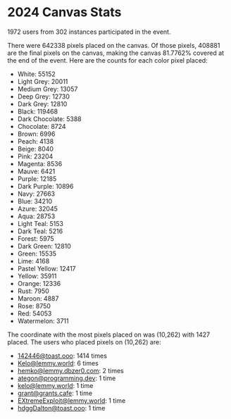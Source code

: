 # 2024 Canvas Stats

1972 users from 302 instances participated in the event.

There were 642338 pixels placed on the canvas. Of those pixels, 408881 are the final pixels on the canvas, making the canvas 81.7762% covered at the end of the event. Here are the counts for each color pixel placed:

* White: 55152
* Light Grey: 20011
* Medium Grey: 13057
* Deep Grey: 12730
* Dark Grey: 12810
* Black: 119468
* Dark Chocolate: 5388
* Chocolate: 8724
* Brown: 6996
* Peach: 4138
* Beige: 8040
* Pink: 23204
* Magenta: 8536
* Mauve: 6421
* Purple: 12185
* Dark Purple: 10896
* Navy: 27663
* Blue: 34210
* Azure: 32045
* Aqua: 28753
* Light Teal: 5153
* Dark Teal: 5216
* Forest: 5975
* Dark Green: 12810
* Green: 15535
* Lime: 4168
* Pastel Yellow: 12417
* Yellow: 35911
* Orange: 12336
* Rust: 7950
* Maroon: 4887
* Rose: 8750
* Red: 54053
* Watermelon: 3711


The coordinate with the most pixels placed on was (10,262) with 1427 placed. The users who placed pixels on (10,262) are:
* 142446@toast.ooo: 1414 times
* Kelo@lemmy.world: 6 times
* hemko@lemmy.dbzer0.com: 2 times
* ategon@programming.dev: 1 time
* kelo@lemmy.world: 1 time
* grant@grants.cafe: 1 time
* EXtremeExploit@lemmy.world: 1 time
* hdggDalton@toast.ooo: 1 time